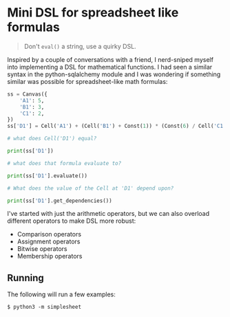 # Mini DSL for spreadsheet like formulas

> Don't `eval()` a string, use a quirky DSL.

Inspired by a couple of conversations with a friend, I nerd-sniped myself into implementing a DSL for mathematical functions.
I had seen a similar syntax in the python-sqlalchemy module and I was wondering if something similar was possible for spreadsheet-like math formulas:

```python
ss = Canvas({
    'A1': 5,
    'B1': 3,
    'C1': 2,
})
ss['D1'] = Cell('A1') + (Cell('B1') + Const(1)) * (Const(6) / Cell('C1'))

# what does Cell('D1') equal?

print(ss['D1'])

# what does that formula evaluate to?

print(ss['D1'].evaluate())

# What does the value of the Cell at 'D1' depend upon?

print(ss['D1'].get_dependencies())
```

I've started with just the arithmetic operators, but we can also overload different operators to make DSL more robust:

- Comparison operators
- Assignment operators
- Bitwise operators
- Membership operators

## Running

The following will run a few examples:

```shell
$ python3 -m simplesheet
```
